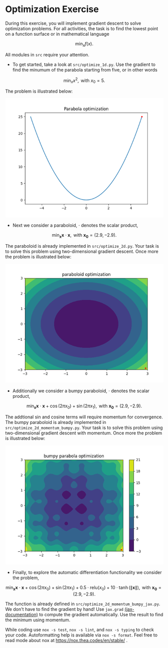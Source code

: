 # Optimization Exercise
During this exercise, you will implement gradient descent to solve optimization problems.
For all activities, the task is to find the lowest point on a function surface or in 
mathematical language 

$$ \min_{x}f(x) .$$

All modules in `src` require your attention. 
- To get started, take a look at `src/optimize_1d.py`.
Use the gradient to find the minumum of the parabola starting from five, or in other words

$$ \min_{x} x^2,  \text{   with   } x_0 = 5 .$$

The problem is illustrated below:

![parabola_task](./figures/parabola_task.png)


- Next we consider a paraboloid, $\cdot$ denotes the scalar product,

$$ \min_{\mathbf{x}} \mathbf{x} \cdot \mathbf{x},  \text{   with   } \mathbf{x_0} = (2.9, -2.9) .$$

The paraboloid is already implemented in `src/optimize_2d.py`. 
Your task is to solve this problem using two-dimensional gradient descent.
Once more the problem is illustrated below:

![paraboloid_task](./figures/paraboloid_task.png)


- Additionally we consider a bumpy paraboloid, $\cdot$ denotes the scalar product,

$$ \min_{\mathbf{x}} \mathbf{x} \cdot \mathbf{x} + \cos(2  \pi x_0) + \sin(2 \pi x_1 ), \text{   with   } \mathbf{x_0} = (2.9, -2.9) .$$

The addtional sin and cosine terms will require momentum for convergence.
The bumpy paraboloid is already implemented in `src/optimize_2d_momentum_bumpy.py`. 
Your task is to solve this problem using two-dimensional gradient descent with momentum.
Once more the problem is illustrated below:

![bumpy_paraboloid_task](./figures/bumpy_paraboloid_task.png)


- Finally, to explore the automatic differentiation functionality we consider the problem,

$$ \min_{\mathbf{x}} \mathbf{x} \cdot \mathbf{x} + \cos(2 \pi x_0 ) + \sin(2 \pi x_1)  + 0.5 \cdot \text{relu}(x_0) + 10 \cdot \tanh( \|\mathbf{x} \| ),  \text{   with   } \mathbf{x_0} = (2.9, -2.9) .$$

The function is already defined in  `src/optimize_2d_momentum_bumpy_jax.py`. We don't have to find the gradient by hand!
Use `jax.grad` [(jax-documentation)](https://jax.readthedocs.io/en/latest/_autosummary/jax.grad.html) to compute the gradient automatically. Use the result to find the minimum using momentum.  

While coding use `nox -s test`, `nox -s lint`, and `nox -s typing` to check your code.
Autoformatting help is available via `nox -s format`.
Feel free to read mode about nox at https://nox.thea.codes/en/stable/ .
